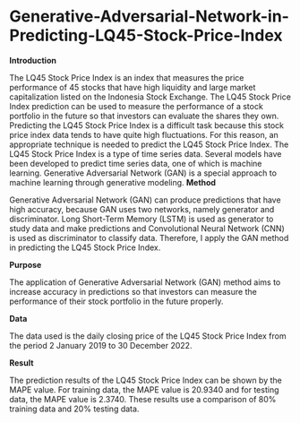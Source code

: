 # Generative-Adversarial-Network-in-Predicting-LQ45-Stock-Price-Index

**Introduction**

The LQ45 Stock Price Index is an index that measures the price performance of 45 stocks that have high liquidity and large market capitalization listed on the Indonesia Stock Exchange. The LQ45 Stock Price Index prediction can be used to measure the performance of a stock portfolio in the future so that investors can evaluate the shares they own. Predicting the LQ45 Stock Price Index is a difficult task because this stock price index data tends to have quite high fluctuations. For this reason, an appropriate technique is needed to predict the LQ45 Stock Price Index. The LQ45 Stock Price Index is a type of time series data. Several models have been developed to predict time series data, one of which is machine learning. Generative Adversarial Network (GAN) is a special approach to machine learning through generative modeling.
**Method**

Generative Adversarial Network (GAN) can produce predictions that have high accuracy, because GAN uses two networks, namely generator and discriminator. Long Short-Term Memory (LSTM) is used as generator to study data and make predictions and Convolutional Neural Network (CNN) is used as discriminator to classify data. Therefore, I apply the GAN method in predicting the LQ45 Stock Price Index. 

**Purpose**

The application of Generative Adversarial Network (GAN) method aims to increase accuracy in predictions so that investors can measure the performance of their stock portfolio in the future properly.

**Data**

The data used is the daily closing price of the LQ45 Stock Price Index from the period 2 January 2019 to 30 December 2022.

**Result**

The prediction results of the LQ45 Stock Price Index can be shown by the MAPE value. For training data, the MAPE value is 20.9340 and for testing data, the MAPE value is 2.3740. These results use a comparison of 80% training data and 20% testing data.
